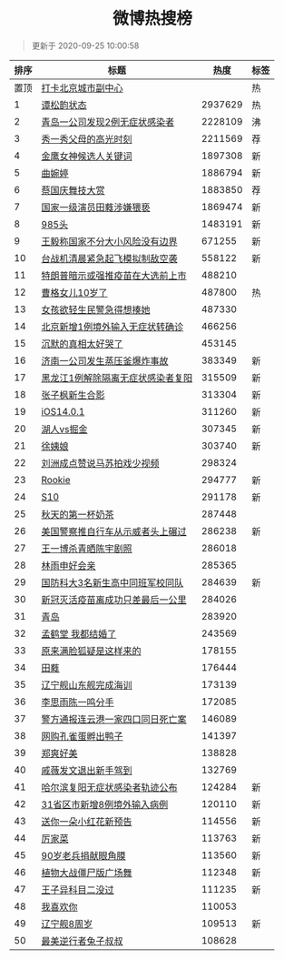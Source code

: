 <h1 align="center">微博热搜榜</h1>

> 更新于 2020-09-25 10:00:58

| 排序 | 标题                                                                                                                                                                                                                               | 热度    | 标签 |
| ---- | ---------------------------------------------------------------------------------------------------------------------------------------------------------------------------------------------------------------------------------- | ------- | ---- |
| 置顶 | [打卡北京城市副中心](https://s.weibo.com/weibo?q=%23%E6%89%93%E5%8D%A1%E5%8C%97%E4%BA%AC%E5%9F%8E%E5%B8%82%E5%89%AF%E4%B8%AD%E5%BF%83%23&Refer=new_time)                                                                           |         | 热   |
| 1    | [谭松韵状态](https://s.weibo.com/weibo?q=%23%E8%B0%AD%E6%9D%BE%E9%9F%B5%E7%8A%B6%E6%80%81%23&Refer=top)                                                                                                                            | 2937629 | 热   |
| 2    | [青岛一公司发现2例无症状感染者](https://s.weibo.com/weibo?q=%23%E9%9D%92%E5%B2%9B%E4%B8%80%E5%85%AC%E5%8F%B8%E5%8F%91%E7%8E%B02%E4%BE%8B%E6%97%A0%E7%97%87%E7%8A%B6%E6%84%9F%E6%9F%93%E8%80%85%23&Refer=top)                       | 2228109 | 沸   |
| 3    | [秀一秀父母的高光时刻](https://s.weibo.comjavascript:void(0);)                                                                                                                                                                     | 2211569 | 荐   |
| 4    | [金鹰女神候选人关键词](https://s.weibo.com/weibo?q=%23%E9%87%91%E9%B9%B0%E5%A5%B3%E7%A5%9E%E5%80%99%E9%80%89%E4%BA%BA%E5%85%B3%E9%94%AE%E8%AF%8D%23&Refer=top)                                                                     | 1897308 | 新   |
| 5    | [曲婉婷](https://s.weibo.com/weibo?q=%E6%9B%B2%E5%A9%89%E5%A9%B7&Refer=top)                                                                                                                                                        | 1886794 | 新   |
| 6    | [蔡国庆舞技大赏](https://s.weibo.comjavascript:void(0);)                                                                                                                                                                           | 1883850 | 荐   |
| 7    | [国家一级演员田蕤涉嫌猥亵](https://s.weibo.com/weibo?q=%23%E5%9B%BD%E5%AE%B6%E4%B8%80%E7%BA%A7%E6%BC%94%E5%91%98%E7%94%B0%E8%95%A4%E6%B6%89%E5%AB%8C%E7%8C%A5%E4%BA%B5%23&Refer=top)                                               | 1869474 | 新   |
| 8    | [985头](https://s.weibo.com/weibo?q=%23985%E5%A4%B4%23&Refer=top)                                                                                                                                                                  | 1483191 | 新   |
| 9    | [王毅称国家不分大小风险没有边界](https://s.weibo.com/weibo?q=%23%E7%8E%8B%E6%AF%85%E7%A7%B0%E5%9B%BD%E5%AE%B6%E4%B8%8D%E5%88%86%E5%A4%A7%E5%B0%8F%E9%A3%8E%E9%99%A9%E6%B2%A1%E6%9C%89%E8%BE%B9%E7%95%8C%23&Refer=top)              | 671255  | 新   |
| 10   | [台战机清晨紧急起飞模拟制敌空袭](https://s.weibo.com/weibo?q=%23%E5%8F%B0%E6%88%98%E6%9C%BA%E6%B8%85%E6%99%A8%E7%B4%A7%E6%80%A5%E8%B5%B7%E9%A3%9E%E6%A8%A1%E6%8B%9F%E5%88%B6%E6%95%8C%E7%A9%BA%E8%A2%AD%23&Refer=top)              | 558122  | 新   |
| 11   | [特朗普暗示或强推疫苗在大选前上市](https://s.weibo.com/weibo?q=%23%E7%89%B9%E6%9C%97%E6%99%AE%E6%9A%97%E7%A4%BA%E6%88%96%E5%BC%BA%E6%8E%A8%E7%96%AB%E8%8B%97%E5%9C%A8%E5%A4%A7%E9%80%89%E5%89%8D%E4%B8%8A%E5%B8%82%23&Refer=top)   | 488210  |      |
| 12   | [曹格女儿10岁了](https://s.weibo.com/weibo?q=%23%E6%9B%B9%E6%A0%BC%E5%A5%B3%E5%84%BF10%E5%B2%81%E4%BA%86%23&Refer=top)                                                                                                             | 487800  | 热   |
| 13   | [女孩欲轻生民警急得想揍她](https://s.weibo.com/weibo?q=%23%E5%A5%B3%E5%AD%A9%E6%AC%B2%E8%BD%BB%E7%94%9F%E6%B0%91%E8%AD%A6%E6%80%A5%E5%BE%97%E6%83%B3%E6%8F%8D%E5%A5%B9%23&Refer=top)                                               | 487330  |      |
| 14   | [北京新增1例境外输入无症状转确诊](https://s.weibo.com/weibo?q=%23%E5%8C%97%E4%BA%AC%E6%96%B0%E5%A2%9E1%E4%BE%8B%E5%A2%83%E5%A4%96%E8%BE%93%E5%85%A5%E6%97%A0%E7%97%87%E7%8A%B6%E8%BD%AC%E7%A1%AE%E8%AF%8A%23&Refer=top)            | 466256  |      |
| 15   | [沉默的真相太好哭了](https://s.weibo.com/weibo?q=%23%E6%B2%89%E9%BB%98%E7%9A%84%E7%9C%9F%E7%9B%B8%E5%A4%AA%E5%A5%BD%E5%93%AD%E4%BA%86%23&Refer=top)                                                                                | 453145  |      |
| 16   | [济南一公司发生蒸压釜爆炸事故](https://s.weibo.com/weibo?q=%23%E6%B5%8E%E5%8D%97%E4%B8%80%E5%85%AC%E5%8F%B8%E5%8F%91%E7%94%9F%E8%92%B8%E5%8E%8B%E9%87%9C%E7%88%86%E7%82%B8%E4%BA%8B%E6%95%85%23&Refer=top)                         | 383349  | 新   |
| 17   | [黑龙江1例解除隔离无症状感染者复阳](https://s.weibo.com/weibo?q=%23%E9%BB%91%E9%BE%99%E6%B1%9F1%E4%BE%8B%E8%A7%A3%E9%99%A4%E9%9A%94%E7%A6%BB%E6%97%A0%E7%97%87%E7%8A%B6%E6%84%9F%E6%9F%93%E8%80%85%E5%A4%8D%E9%98%B3%23&Refer=top) | 315509  | 新   |
| 18   | [张子枫新生合影](https://s.weibo.com/weibo?q=%23%E5%BC%A0%E5%AD%90%E6%9E%AB%E6%96%B0%E7%94%9F%E5%90%88%E5%BD%B1%23&Refer=top)                                                                                                      | 313304  | 新   |
| 19   | [iOS14.0.1](https://s.weibo.com/weibo?q=iOS14.0.1&Refer=top)                                                                                                                                                                       | 311260  | 新   |
| 20   | [湖人vs掘金](https://s.weibo.com/weibo?q=%23%E6%B9%96%E4%BA%BAvs%E6%8E%98%E9%87%91%23&Refer=top)                                                                                                                                   | 307345  | 新   |
| 21   | [徐姨娘](https://s.weibo.com/weibo?q=%E5%BE%90%E5%A7%A8%E5%A8%98&Refer=top)                                                                                                                                                        | 303740  | 新   |
| 22   | [刘洲成点赞说马苏拍戏少视频](https://s.weibo.com/weibo?q=%E5%88%98%E6%B4%B2%E6%88%90%E7%82%B9%E8%B5%9E%E8%AF%B4%E9%A9%AC%E8%8B%8F%E6%8B%8D%E6%88%8F%E5%B0%91%E8%A7%86%E9%A2%91&Refer=top)                                          | 298324  |      |
| 23   | [Rookie](https://s.weibo.com/weibo?q=Rookie&Refer=top)                                                                                                                                                                             | 294777  | 新   |
| 24   | [S10](https://s.weibo.com/weibo?q=S10&Refer=top)                                                                                                                                                                                   | 291178  | 新   |
| 25   | [秋天的第一杯奶茶](https://s.weibo.com/weibo?q=%23%E7%A7%8B%E5%A4%A9%E7%9A%84%E7%AC%AC%E4%B8%80%E6%9D%AF%E5%A5%B6%E8%8C%B6%23&Refer=top)                                                                                           | 287448  |      |
| 26   | [美国警察推自行车从示威者头上碾过](https://s.weibo.com/weibo?q=%23%E7%BE%8E%E5%9B%BD%E8%AD%A6%E5%AF%9F%E6%8E%A8%E8%87%AA%E8%A1%8C%E8%BD%A6%E4%BB%8E%E7%A4%BA%E5%A8%81%E8%80%85%E5%A4%B4%E4%B8%8A%E7%A2%BE%E8%BF%87%23&Refer=top)   | 286238  | 新   |
| 27   | [王一博杀青晒陈宇剧照](https://s.weibo.com/weibo?q=%23%E7%8E%8B%E4%B8%80%E5%8D%9A%E6%9D%80%E9%9D%92%E6%99%92%E9%99%88%E5%AE%87%E5%89%A7%E7%85%A7%23&Refer=top)                                                                     | 286018  |      |
| 28   | [林雨申好会亲](https://s.weibo.com/weibo?q=%23%E6%9E%97%E9%9B%A8%E7%94%B3%E5%A5%BD%E4%BC%9A%E4%BA%B2%23&Refer=top)                                                                                                                 | 285365  |      |
| 29   | [国防科大3名新生高中同班军校同队](https://s.weibo.com/weibo?q=%23%E5%9B%BD%E9%98%B2%E7%A7%91%E5%A4%A73%E5%90%8D%E6%96%B0%E7%94%9F%E9%AB%98%E4%B8%AD%E5%90%8C%E7%8F%AD%E5%86%9B%E6%A0%A1%E5%90%8C%E9%98%9F%23&Refer=top)            | 284639  | 新   |
| 30   | [新冠灭活疫苗离成功只差最后一公里](https://s.weibo.com/weibo?q=%23%E6%96%B0%E5%86%A0%E7%81%AD%E6%B4%BB%E7%96%AB%E8%8B%97%E7%A6%BB%E6%88%90%E5%8A%9F%E5%8F%AA%E5%B7%AE%E6%9C%80%E5%90%8E%E4%B8%80%E5%85%AC%E9%87%8C%23&Refer=top)   | 284026  |      |
| 31   | [青岛](https://s.weibo.com/weibo?q=%E9%9D%92%E5%B2%9B&Refer=top)                                                                                                                                                                   | 283920  |      |
| 32   | [孟鹤堂 我都结婚了](https://s.weibo.com/weibo?q=%E5%AD%9F%E9%B9%A4%E5%A0%82%20%E6%88%91%E9%83%BD%E7%BB%93%E5%A9%9A%E4%BA%86&Refer=top)                                                                                             | 243569  |      |
| 33   | [原来满脸狐疑是这样来的](https://s.weibo.com/weibo?q=%23%E5%8E%9F%E6%9D%A5%E6%BB%A1%E8%84%B8%E7%8B%90%E7%96%91%E6%98%AF%E8%BF%99%E6%A0%B7%E6%9D%A5%E7%9A%84%23&Refer=top)                                                          | 178155  |      |
| 34   | [田蕤](https://s.weibo.com/weibo?q=%E7%94%B0%E8%95%A4&Refer=top)                                                                                                                                                                   | 176444  |      |
| 35   | [辽宁舰山东舰完成海训](https://s.weibo.com/weibo?q=%23%E8%BE%BD%E5%AE%81%E8%88%B0%E5%B1%B1%E4%B8%9C%E8%88%B0%E5%AE%8C%E6%88%90%E6%B5%B7%E8%AE%AD%23&Refer=top)                                                                     | 173139  |      |
| 36   | [李思雨陈一鸣分手](https://s.weibo.com/weibo?q=%23%E6%9D%8E%E6%80%9D%E9%9B%A8%E9%99%88%E4%B8%80%E9%B8%A3%E5%88%86%E6%89%8B%23&Refer=top)                                                                                           | 172085  |      |
| 37   | [警方通报连云港一家四口同日死亡案](https://s.weibo.com/weibo?q=%23%E8%AD%A6%E6%96%B9%E9%80%9A%E6%8A%A5%E8%BF%9E%E4%BA%91%E6%B8%AF%E4%B8%80%E5%AE%B6%E5%9B%9B%E5%8F%A3%E5%90%8C%E6%97%A5%E6%AD%BB%E4%BA%A1%E6%A1%88%23&Refer=top)   | 146089  |      |
| 38   | [网购孔雀蛋孵出鸭子](https://s.weibo.com/weibo?q=%23%E7%BD%91%E8%B4%AD%E5%AD%94%E9%9B%80%E8%9B%8B%E5%AD%B5%E5%87%BA%E9%B8%AD%E5%AD%90%23&Refer=top)                                                                                | 141397  |      |
| 39   | [郑爽好美](https://s.weibo.com/weibo?q=%23%E9%83%91%E7%88%BD%E5%A5%BD%E7%BE%8E%23&Refer=top)                                                                                                                                       | 138828  |      |
| 40   | [戚薇发文退出新手驾到](https://s.weibo.com/weibo?q=%23%E6%88%9A%E8%96%87%E5%8F%91%E6%96%87%E9%80%80%E5%87%BA%E6%96%B0%E6%89%8B%E9%A9%BE%E5%88%B0%23&Refer=top)                                                                     | 132769  |      |
| 41   | [哈尔滨复阳无症状感染者轨迹公布](https://s.weibo.com/weibo?q=%23%E5%93%88%E5%B0%94%E6%BB%A8%E5%A4%8D%E9%98%B3%E6%97%A0%E7%97%87%E7%8A%B6%E6%84%9F%E6%9F%93%E8%80%85%E8%BD%A8%E8%BF%B9%E5%85%AC%E5%B8%83%23&Refer=top)              | 124284  | 新   |
| 42   | [31省区市新增8例境外输入病例](https://s.weibo.com/weibo?q=%2331%E7%9C%81%E5%8C%BA%E5%B8%82%E6%96%B0%E5%A2%9E8%E4%BE%8B%E5%A2%83%E5%A4%96%E8%BE%93%E5%85%A5%E7%97%85%E4%BE%8B%23&Refer=top)                                         | 120110  | 新   |
| 43   | [送你一朵小红花新预告](https://s.weibo.com/weibo?q=%E9%80%81%E4%BD%A0%E4%B8%80%E6%9C%B5%E5%B0%8F%E7%BA%A2%E8%8A%B1%E6%96%B0%E9%A2%84%E5%91%8A&Refer=top)                                                                           | 114556  | 新   |
| 44   | [厉家菜](https://s.weibo.com/weibo?q=%E5%8E%89%E5%AE%B6%E8%8F%9C&Refer=top)                                                                                                                                                        | 113763  | 新   |
| 45   | [90岁老兵捐献眼角膜](https://s.weibo.com/weibo?q=%2390%E5%B2%81%E8%80%81%E5%85%B5%E6%8D%90%E7%8C%AE%E7%9C%BC%E8%A7%92%E8%86%9C%23&Refer=top)                                                                                       | 113560  | 新   |
| 46   | [植物大战僵尸版广场舞](https://s.weibo.com/weibo?q=%E6%A4%8D%E7%89%A9%E5%A4%A7%E6%88%98%E5%83%B5%E5%B0%B8%E7%89%88%E5%B9%BF%E5%9C%BA%E8%88%9E&Refer=top)                                                                           | 112348  | 新   |
| 47   | [王子异科目二没过](https://s.weibo.com/weibo?q=%23%E7%8E%8B%E5%AD%90%E5%BC%82%E7%A7%91%E7%9B%AE%E4%BA%8C%E6%B2%A1%E8%BF%87%23&Refer=top)                                                                                           | 111235  | 新   |
| 48   | [我喜欢你](https://s.weibo.com/weibo?q=%E6%88%91%E5%96%9C%E6%AC%A2%E4%BD%A0&Refer=top)                                                                                                                                             | 110053  |      |
| 49   | [辽宁舰8周岁](https://s.weibo.com/weibo?q=%23%E8%BE%BD%E5%AE%81%E8%88%B08%E5%91%A8%E5%B2%81%23&Refer=top)                                                                                                                          | 109513  | 新   |
| 50   | [最美逆行者兔子叔叔](https://s.weibo.com/weibo?q=%23%E6%9C%80%E7%BE%8E%E9%80%86%E8%A1%8C%E8%80%85%E5%85%94%E5%AD%90%E5%8F%94%E5%8F%94%23&Refer=top)                                                                                | 108628  |      |